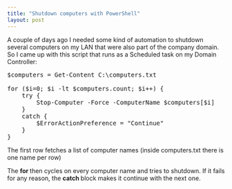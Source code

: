 ```yaml
---
title: "Shutdown computers with PowerShell"
layout: post
---
```

A couple of days ago I needed some kind of automation to shutdown several computers on my LAN that were also part of the company domain. So I came up with this script that runs as a Scheduled task on my Domain Controller:
<pre class="lang:ps decode:true">$computers = Get-Content C:\computers.txt

for ($i=0; $i -lt $computers.count; $i++) {
    try {
        Stop-Computer -Force -ComputerName $computers[$i]
    }
    catch {
        $ErrorActionPreference = "Continue"
    }
}</pre>
The first row fetches a list of computer names (inside computers.txt there is one name per row)

The <strong>for </strong>then cycles on every computer name and tries to shutdown. If it fails for any reason, the <strong>catch </strong>block makes it continue with the next one.
